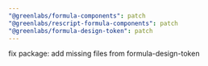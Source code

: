 ```yaml
---
"@greenlabs/formula-components": patch
"@greenlabs/rescript-formula-components": patch
"@greenlabs/formula-design-token": patch
---
```


fix package: add missing files from formula-design-token
